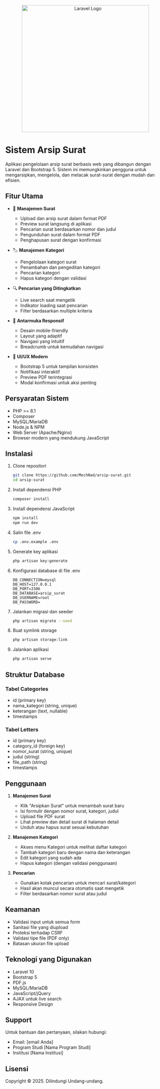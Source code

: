 <p align="center"><a href="https://laravel.com" target="_blank"><img src="https://raw.githubusercontent.com/laravel/art/master/logo-lockup/5%20SVG/2%20CMYK/1%20Full%20Color/laravel-logolockup-cmyk-red.svg" width="400" alt="Laravel Logo"></a></p>

# Sistem Arsip Surat

Aplikasi pengelolaan arsip surat berbasis web yang dibangun dengan Laravel dan Bootstrap 5. Sistem ini memungkinkan pengguna untuk mengarsipkan, mengelola, dan melacak surat-surat dengan mudah dan efisien.

## Fitur Utama

-   📑 **Manajemen Surat**

    -   Upload dan arsip surat dalam format PDF
    -   Preview surat langsung di aplikasi
    -   Pencarian surat berdasarkan nomor dan judul
    -   Pengunduhan surat dalam format PDF
    -   Penghapusan surat dengan konfirmasi

-   🏷️ **Manajemen Kategori**

    -   Pengelolaan kategori surat
    -   Penambahan dan pengeditan kategori
    -   Pencarian kategori
    -   Hapus kategori dengan validasi

-   🔍 **Pencarian yang Ditingkatkan**

    -   Live search saat mengetik
    -   Indikator loading saat pencarian
    -   Filter berdasarkan multiple kriteria

-   📱 **Antarmuka Responsif**

    -   Desain mobile-friendly
    -   Layout yang adaptif
    -   Navigasi yang intuitif
    -   Breadcrumb untuk kemudahan navigasi

-   🎨 **UI/UX Modern**
    -   Bootstrap 5 untuk tampilan konsisten
    -   Notifikasi interaktif
    -   Preview PDF terintegrasi
    -   Modal konfirmasi untuk aksi penting

## Persyaratan Sistem

-   PHP >= 8.1
-   Composer
-   MySQL/MariaDB
-   Node.js & NPM
-   Web Server (Apache/Nginx)
-   Browser modern yang mendukung JavaScript

## Instalasi

1. Clone repositori

    ```bash
    git clone https://github.com/MochNad/arsip-surat.git
    cd arsip-surat
    ```

2. Install dependensi PHP

    ```bash
    composer install
    ```

3. Install dependensi JavaScript

    ```bash
    npm install
    npm run dev
    ```

4. Salin file .env

    ```bash
    cp .env.example .env
    ```

5. Generate key aplikasi

    ```bash
    php artisan key:generate
    ```

6. Konfigurasi database di file .env

    ```env
    DB_CONNECTION=mysql
    DB_HOST=127.0.0.1
    DB_PORT=3306
    DB_DATABASE=arsip_surat
    DB_USERNAME=root
    DB_PASSWORD=
    ```

7. Jalankan migrasi dan seeder

    ```bash
    php artisan migrate --seed
    ```

8. Buat symlink storage

    ```bash
    php artisan storage:link
    ```

9. Jalankan aplikasi
    ```bash
    php artisan serve
    ```

## Struktur Database

### Tabel Categories

-   id (primary key)
-   nama_kategori (string, unique)
-   keterangan (text, nullable)
-   timestamps

### Tabel Letters

-   id (primary key)
-   category_id (foreign key)
-   nomor_surat (string, unique)
-   judul (string)
-   file_path (string)
-   timestamps

## Penggunaan

1. **Manajemen Surat**

    - Klik "Arsipkan Surat" untuk menambah surat baru
    - Isi formulir dengan nomor surat, kategori, judul
    - Upload file PDF surat
    - Lihat preview dan detail surat di halaman detail
    - Unduh atau hapus surat sesuai kebutuhan

2. **Manajemen Kategori**

    - Akses menu Kategori untuk melihat daftar kategori
    - Tambah kategori baru dengan nama dan keterangan
    - Edit kategori yang sudah ada
    - Hapus kategori (dengan validasi penggunaan)

3. **Pencarian**
    - Gunakan kotak pencarian untuk mencari surat/kategori
    - Hasil akan muncul secara otomatis saat mengetik
    - Filter berdasarkan nomor surat atau judul

## Keamanan

-   Validasi input untuk semua form
-   Sanitasi file yang diupload
-   Proteksi terhadap CSRF
-   Validasi tipe file (PDF only)
-   Batasan ukuran file upload

## Teknologi yang Digunakan

-   Laravel 10
-   Bootstrap 5
-   PDF.js
-   MySQL/MariaDB
-   JavaScript/jQuery
-   AJAX untuk live search
-   Responsive Design

## Support

Untuk bantuan dan pertanyaan, silakan hubungi:

-   Email: [email Anda]
-   Program Studi [Nama Program Studi]
-   Institusi [Nama Institusi]

## Lisensi

Copyright © 2025. Dilindungi Undang-undang.
